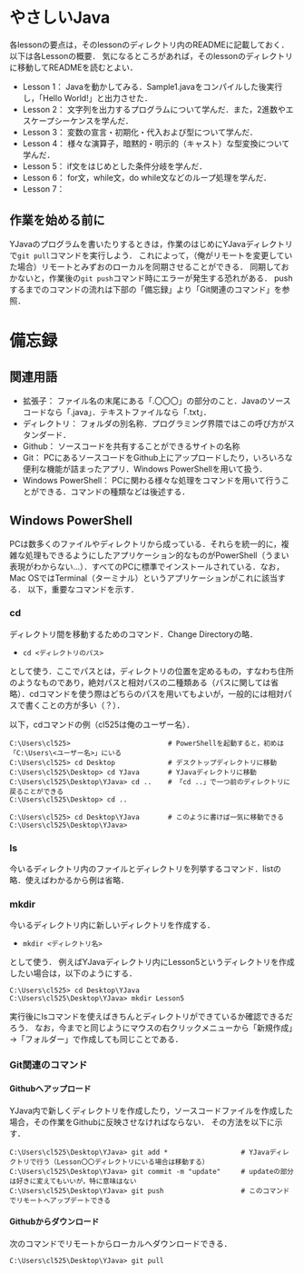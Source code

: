 # やさしいJava

各lessonの要点は，そのlessonのディレクトリ内のREADMEに記載しておく．
以下は各Lessonの概要．
気になるところがあれば，そのlessonのディレクトリに移動してREADMEを読むとよい．
- Lesson 1：
    Javaを動かしてみる．Sample1.javaをコンパイルした後実行し，「Hello World!」と出力させた．
- Lesson 2：
    文字列を出力するプログラムについて学んだ．また，2進数やエスケープシーケンスを学んだ．
- Lesson 3：
    変数の宣言・初期化・代入および型について学んだ．
- Lesson 4：
    様々な演算子，暗黙的・明示的（キャスト）な型変換について学んだ．
- Lesson 5：
    if文をはじめとした条件分岐を学んだ．
- Lesson 6：
    for文，while文，do while文などのループ処理を学んだ．
- Lesson 7：

## 作業を始める前に
YJavaのプログラムを書いたりするときは，作業のはじめにYJavaディレクトリで`git pull`コマンドを実行しよう．
これによって，（俺がリモートを変更していた場合）リモートとみずおのローカルを同期させることができる．
同期しておかないと，作業後の`git push`コマンド時にエラーが発生する恐れがある．
pushするまでのコマンドの流れは下部の「備忘録」より「Git関連のコマンド」を参照．

# 備忘録


## 関連用語
- 拡張子：
    ファイル名の末尾にある「.〇〇〇」の部分のこと．Javaのソースコードなら「.java」．テキストファイルなら「.txt」．
- ディレクトリ：
    フォルダの別名称．プログラミング界隈ではこの呼び方がスタンダード．
- Github：
    ソースコードを共有することができるサイトの名称
- Git：
    PCにあるソースコードをGithub上にアップロードしたり，いろいろな便利な機能が詰まったアプリ．Windows PowerShellを用いて扱う．
- Windows PowerShell：
    PCに関わる様々な処理をコマンドを用いて行うことができる．コマンドの種類などは後述する．


## Windows PowerShell
PCは数多くのファイルやディレクトリから成っている．それらを統一的に，複雑な処理もできるようにしたアプリケーション的なものがPowerShell（うまい表現がわからない...）．すべてのPCに標準でインストールされている．なお，Mac OSではTerminal（ターミナル）というアプリケーションがこれに該当する．
以下，重要なコマンドを示す．

### cd
ディレクトリ間を移動するためのコマンド．Change Directoryの略．

- `cd <ディレクトリのパス>`

として使う．ここでパスとは，ディレクトリの位置を定めるもの，すなわち住所のようなものであり，絶対パスと相対パスの二種類ある（パスに関しては省略）．cdコマンドを使う際はどちらのパスを用いてもよいが，一般的には相対パスで書くことの方が多い（？）．

以下，cdコマンドの例（cl525は俺のユーザー名）．
```
C:\Users\cl525>                        # PowerShellを起動すると，初めは「C:\Users\<ユーザー名>」にいる
C:\Users\cl525> cd Desktop             # デスクトップディレクトリに移動
C:\Users\cl525\Desktop> cd YJava       # YJavaディレクトリに移動
C:\Users\cl525\Desktop\YJava> cd ..    # 「cd ..」で一つ前のディレクトリに戻ることができる
C:\Users\cl525\Desktop> cd ..

C:\Users\cl525> cd Desktop\YJava       # このように書けば一気に移動できる
C:\Users\cl525\Desktop\YJava>
```

### ls
今いるディレクトリ内のファイルとディレクトリを列挙するコマンド．listの略．使えばわかるから例は省略．

### mkdir
今いるディレクトリ内に新しいディレクトリを作成する．

- `mkdir <ディレクトリ名>`

として使う．
例えばYJavaディレクトリ内にLesson5というディレクトリを作成したい場合は，以下のようにする．
```
C:\Users\cl525> cd Desktop\YJava
C:\Users\cl525\Desktop\YJava> mkdir Lesson5
```

実行後にlsコマンドを使えばきちんとディレクトリができているか確認できるだろう．
なお，今までと同じようにマウスの右クリックメニューから「新規作成」→「フォルダー」で作成しても同じことである．



### Git関連のコマンド
#### Githubへアップロード
YJava内で新しくディレクトリを作成したり，ソースコードファイルを作成した場合，その作業をGithubに反映させなければならない．
その方法を以下に示す．

```
C:\Users\cl525\Desktop\YJava> git add *                  # YJavaディレクトリで行う（Lesson〇〇ディレクトリにいる場合は移動する）
C:\Users\cl525\Desktop\YJava> git commit -m "update"     # updateの部分は好きに変えてもいいが，特に意味はない
C:\Users\cl525\Desktop\YJava> git push                   # このコマンドでリモートへアップデートできる
```

#### Githubからダウンロード
次のコマンドでリモートからローカルへダウンロードできる．

```
C:\Users\cl525\Desktop\YJava> git pull
```
